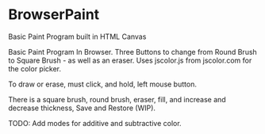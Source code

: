 # BrowserPaint
Basic Paint Program built in HTML Canvas

Basic Paint Program In Browser.
Three Buttons to change from Round Brush to Square Brush - as well as an eraser.
Uses jscolor.js from jscolor.com for the color picker. 

To draw or erase, must click, and hold, left mouse button.

There is a square brush, round brush, eraser, fill, and increase and decrease thickness, Save and Restore (WIP).

TODO: Add modes for additive and subtractive color.



